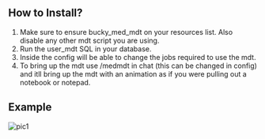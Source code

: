 ## How to Install?

1. Make sure to ensure bucky_med_mdt on your resources list. Also disable any other mdt script you are using.
2. Run the user_mdt SQL in your database.
3. Inside the config will be able to change the jobs required to use the mdt.
4. To bring up the mdt use /medmdt in chat (this can be changed in config) and itll bring up the mdt with an animation as if you were pulling out a notebook or notepad.

## Example
![pic1]()

